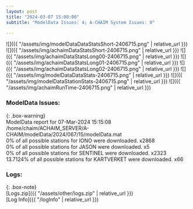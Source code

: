 ```yaml
---
layout: post
title: "2024-03-07 15:00:00"
subtitle: "ModelData Issues: 4; A-CHAIM System Issues: 0"

---
```


![]({{ "/assets/img/modelDataDataStatsShort-2406715.png" | relative_url }})
![]({{ "/assets/img/achaimDataStatsShort-2406715.png" | relative_url }})
![]({{ "/assets/img/achaimDataStatsLong00-2406715.png" | relative_url }})
![]({{ "/assets/img/achaimDataStatsLong01-2406715.png" | relative_url }})
![]({{ "/assets/img/achaimDataStatsLong02-2406715.png" | relative_url }})
![]({{ "/assets/img/modelDataDataStats-2406715.png" | relative_url }})
![]({{ "/assets/img/modelDataStationStats-2406715.png" | relative_url }})
![]({{ "/assets/img/achaimRunTime-2406715.png" | relative_url }})


### ModelData Issues:  
  
{: .box-warning}  
 ModelData report for 07-Mar-2024 15:15:08   
 /home/chaim/ACHAIM_SERVER/A-CHAIM/modelData/2024/067/15/modelData.mat   
 0% of all possible stations for IONO were downloaded. x2868   
 0% of all possible stations for JASON were downloaded. x5   
 0% of all possible stations for SENTINEL were downloaded. x2323   
 13.7124% of all possible stations for KARTVERKET were downloaded. x66   
  


### Logs:  
  
{: .box-note}  
[Logs.zip]({{ "/assets/other/logs.zip" | relative_url }})  
[Log Info]({{ "/logInfo" | relative_url }})  
